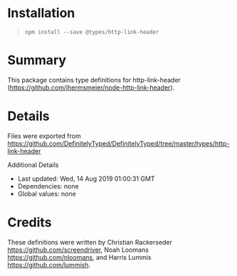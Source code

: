 # Installation
> `npm install --save @types/http-link-header`

# Summary
This package contains type definitions for http-link-header (https://github.com/jhermsmeier/node-http-link-header).

# Details
Files were exported from https://github.com/DefinitelyTyped/DefinitelyTyped/tree/master/types/http-link-header

Additional Details
 * Last updated: Wed, 14 Aug 2019 01:00:31 GMT
 * Dependencies: none
 * Global values: none

# Credits
These definitions were written by Christian Rackerseder <https://github.com/screendriver>, Noah Loomans <https://github.com/nloomans>, and Harris Lummis <https://github.com/lummish>.
